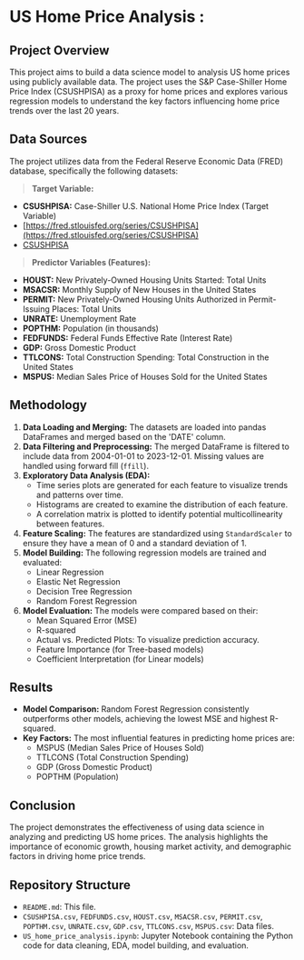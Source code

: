 # US Home Price Analysis :

## Project Overview

This project aims to build a data science model to analysis US home prices using publicly available data. The project uses the S&P Case-Shiller Home Price Index (CSUSHPISA) as a proxy for home prices and explores various regression models to understand the key factors influencing home price trends over the last 20 years.

## Data Sources

The project utilizes data from the Federal Reserve Economic Data (FRED) database, specifically the following datasets:

> **Target Variable:**
- **CSUSHPISA:** Case-Shiller U.S. National Home Price Index (Target Variable)
- [https://fred.stlouisfed.org/series/CSUSHPISA](https://fred.stlouisfed.org/series/CSUSHPISA)
- [CSUSHPISA](https://fred.stlouisfed.org/series/CSUSHPISA)

> **Predictor Variables (Features):**
- **HOUST:** New Privately-Owned Housing Units Started: Total Units
- **MSACSR:** Monthly Supply of New Houses in the United States
- **PERMIT:** New Privately-Owned Housing Units Authorized in Permit-Issuing Places: Total Units
- **UNRATE:** Unemployment Rate
- **POPTHM:** Population (in thousands)
- **FEDFUNDS:** Federal Funds Effective Rate (Interest Rate)
- **GDP:** Gross Domestic Product
- **TTLCONS:** Total Construction Spending: Total Construction in the United States
- **MSPUS:** Median Sales Price of Houses Sold for the United States

## Methodology

1. **Data Loading and Merging:** The datasets are loaded into pandas DataFrames and merged based on the 'DATE' column.
2. **Data Filtering and Preprocessing:** The merged DataFrame is filtered to include data from 2004-01-01 to 2023-12-01. Missing values are handled using forward fill (`ffill`).
3. **Exploratory Data Analysis (EDA):**
    - Time series plots are generated for each feature to visualize trends and patterns over time.
    - Histograms are created to examine the distribution of each feature.
    - A correlation matrix is plotted to identify potential multicollinearity between features.
4. **Feature Scaling:** The features are standardized using `StandardScaler` to ensure they have a mean of 0 and a standard deviation of 1.
5. **Model Building:** The following regression models are trained and evaluated:
    - Linear Regression
    - Elastic Net Regression
    - Decision Tree Regression
    - Random Forest Regression
6. **Model Evaluation:** The models were compared based on their:
    - Mean Squared Error (MSE)
    - R-squared
    - Actual vs. Predicted Plots: To visualize prediction accuracy.
    - Feature Importance (for Tree-based models)
    - Coefficient Interpretation (for Linear models)

## Results

- **Model Comparison:** Random Forest Regression consistently outperforms other models, achieving the lowest MSE and highest R-squared.
- **Key Factors:** The most influential features in predicting home prices are:
    - MSPUS (Median Sales Price of Houses Sold)
    - TTLCONS (Total Construction Spending)
    - GDP (Gross Domestic Product)
    - POPTHM (Population)

## Conclusion

The project demonstrates the effectiveness of using data science in analyzing and predicting US home prices. The analysis highlights the importance of economic growth, housing market activity, and demographic factors in driving home price trends.

## Repository Structure

- `README.md`: This file.
- `CSUSHPISA.csv`, `FEDFUNDS.csv`, `HOUST.csv`, `MSACSR.csv`, `PERMIT.csv`, `POPTHM.csv`, `UNRATE.csv`, `GDP.csv`, `TTLCONS.csv`, `MSPUS.csv`: Data files.
- `US_home_price_analysis.ipynb`: Jupyter Notebook containing the Python code for data cleaning, EDA, model building, and evaluation.
